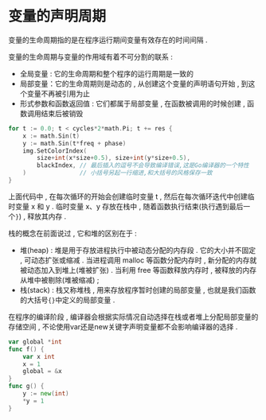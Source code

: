 # 变量的声明周期

变量的生命周期指的是在程序运行期间变量有效存在的时间间隔 .

变量的生命周期与变量的作用域有着不可分割的联系 :

* 全局变量 : 它的生命周期和整个程序的运行周期是一致的
* 局部变量：它的生命周期则是动态的 , 从创建这个变量的声明语句开始 , 到这个变量不再被引用为止
* 形式参数和函数返回值 : 它们都属于局部变量 , 在函数被调用的时候创建 , 函数调用结束后被销毁

```go
for t := 0.0; t < cycles*2*math.Pi; t += res {
    x := math.Sin(t)
    y := math.Sin(t*freq + phase)
    img.SetColorIndex(
        size+int(x*size+0.5), size+int(y*size+0.5),
        blackIndex, // 最后插入的逗号不会导致编译错误,这是Go编译器的一个特性
    )               // 小括号另起一行缩进,和大括号的风格保存一致
}
```

上面代码中 , 在每次循环的开始会创建临时变量 t , 然后在每次循环迭代中创建临时变量 x 和 y . 临时变量 x、y 存放在栈中 , 随着函数执行结束\(执行遇到最后一个`}`\) , 释放其内存 . 

栈的概念在前面说过 , 它和堆的区别在于 : 

* 堆\(heap\) : 堆是用于存放进程执行中被动态分配的内存段 . 它的大小并不固定 , 可动态扩张或缩减 . 当进程调用 malloc 等函数分配内存时 , 新分配的内存就被动态加入到堆上\(堆被扩张\) . 当利用 free 等函数释放内存时 , 被释放的内存从堆中被剔除\(堆被缩减\) ; 
* 栈\(stack\) : 栈又称堆栈 , 用来存放程序暂时创建的局部变量 , 也就是我们函数的大括号`{}`中定义的局部变量 . 

在程序的编译阶段 , 编译器会根据实际情况自动选择在栈或者堆上分配局部变量的存储空间 , 不论使用var还是new关键字声明变量都不会影响编译器的选择 . 

```go
var global *int
func f() {
    var x int
    x = 1
    global = &x
}
func g() {
    y := new(int)
    *y = 1
}
```



